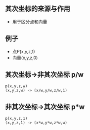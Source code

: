 ## 其次坐标的来源与作用
- 用于区分点和向量

## 例子
- 点P(x,y,z,1)
- 向量(x,y,z,0)

## 其次坐标->非其次坐标 p/w
```
p(x,y,z,w)
(x,y,z,w) -> (x/w,y/w,z/w,1)
```

## 非其次坐标->其次坐标 p*w
```
p(x,y,z,1)
(x,y,z,1) -> (x*w,y*w,z*w,w)
```